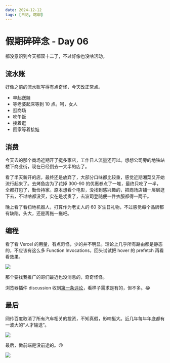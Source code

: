 ```yaml
---
date: 2024-12-12
tags: [日记, 瞎聊]
---
```


# 假期碎碎念 - Day 06

都没意识到今天都双十二了，不过好像也没啥活动。

## 流水账

好像之前的流水账写得有点奇怪，今天改正常点。

-   早起送娃
-   等老婆起床等到 10 点。呵，女人
-   逛商场
-   吃午饭
-   接着逛
-   回家等着接娃

## 消费

今天去的那个商场近期开了挺多家店，工作日人流量还可以。想想公司旁的地铁站楼下商业街，现在已经倒去一大半的店了。

看了半天新开的店，最终还是放弃了，大部分口味都比较重，感觉近期湘菜又开始流行起来了。去烤鱼店为了花掉 300-90 的优惠券点了一堆，最终只吃了一半，全都打包了，勤俭持家。原本想看个电影，没找到感兴趣的，把商场店铺一层层逛下去，不过啥都没买，实在是忒贵了，去波司登随便一件衣服都得一两千。

晚上看了看扫地机器人，打算作为老丈人的 60 岁生日礼物，不过感觉每个品牌都有缺陷，头大，还是再拖一拖吧。

## 编程

看了看 Vercel 的用量，有点奇怪，少的并不明显。理论上几乎所有路由都是静态的，不应该有这么多 Function Invocations，回头试试把 hover 的 prefetch 再看看效果。

![](https://stg.heyfe.org/images/blog-2024-12-12-diary-1734016251148.png)

那个要找我推广的哥们最近也没消息的，奇奇怪怪。

浏览器插件 discussion 收到[第一条评论](https://github.com/ZxBing0066/tag-bookmarks-discussion/discussions/1#discussioncomment-11524763)，看样子需求是有的，但不多。😂

## 最后

网传百度取消了所有汽车相关的投资，不知真假，影响挺大。近几年每年年底都有一波大的“人才输送”。

![](https://stg.heyfe.org/images/blog-2024-12-12-diary-1734016595926.png)

最后，做前端是没前途的。🙃

![](https://stg.heyfe.org/images/blog-2024-12-12-diary-1734016497015.png)
